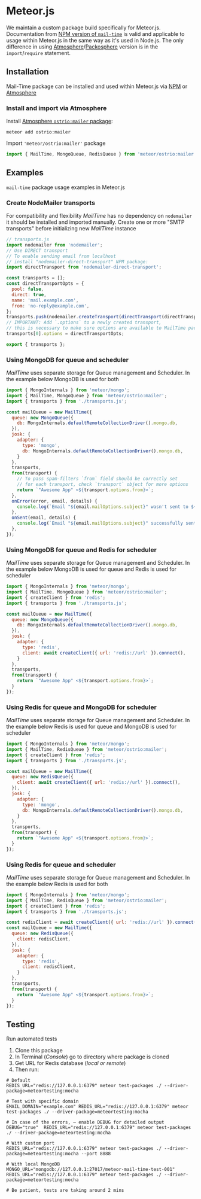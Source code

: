 # Meteor.js

We maintain a custom package build specifically for Meteor.js. Documentation from [NPM version of `mail-time`](https://github.com/veliovgroup/mail-time?tab=readme-ov-file#basic-usage) is valid and applicable to usage within Meteor.js in the same way as it's used in Node.js. The only difference in using [Atmosphere](https://atmospherejs.com/ostrio/mailer)/[Packosphere](https://packosphere.com/ostrio/mailer) version is in the `import`/`require` statement.

## Installation

Mail-Time package can be installed and used within Meteor.js via [NPM](https://www.npmjs.com/package/mail-time) or [Atmosphere](https://atmospherejs.com/ostrio/mailer)

### Install and import via Atmosphere

Install [Atmosphere `ostrio:mailer` package](https://atmospherejs.com/ostrio/mailer):

```shell
meteor add ostrio:mailer
```

Import `'meteor/ostrio:mailer'` package

```js
import { MailTime, MongoQueue, RedisQueue } from 'meteor/ostrio:mailer';
```

## Examples

`mail-time` package usage examples in Meteor.js

### Create NodeMailer transports

For compatibility and flexibility *MailTime* has no dependency on `nodemailer` it should be installed and imported manually. Create one or more "SMTP transports" before initializing new *MailTime* instance

```js
// transports.js
import nodemailer from 'nodemailer';
// Use DIRECT transport
// To enable sending email from localhost
// install "nodemailer-direct-transport" NPM package:
import directTransport from 'nodemailer-direct-transport';

const transports = [];
const directTransportOpts = {
  pool: false,
  direct: true,
  name: 'mail.example.com',
  from: 'no-reply@example.com',
};
transports.push(nodemailer.createTransport(directTransport(directTransportOpts)));
// IMPORTANT: Add `.options` to a newly created transport,
// this is necessary to make sure options are available to MailTime package:
transports[0].options = directTransportOpts;

export { transports };
```

### Using MongoDB for queue and scheduler

*MailTime* uses separate storage for Queue management and Scheduler. In the example below MongoDB is used for both

```js
import { MongoInternals } from 'meteor/mongo';
import { MailTime, MongoQueue } from 'meteor/ostrio:mailer';
import { transports } from './transports.js';

const mailQueue = new MailTime({
  queue: new MongoQueue({
    db: MongoInternals.defaultRemoteCollectionDriver().mongo.db,
  }),
  josk: {
    adapter: {
      type: 'mongo',
      db: MongoInternals.defaultRemoteCollectionDriver().mongo.db,
    }
  },
  transports,
  from(transport) {
    // To pass spam-filters `from` field should be correctly set
    // for each transport, check `transport` object for more options
    return `"Awesome App" <${transport.options.from}>`;
  },
  onError(error, email, details) {
    console.log(`Email "${email.mailOptions.subject}" wasn't sent to ${email.mailOptions.to}`, error, details);
  },
  onSent(email, details) {
    console.log(`Email "${email.mailOptions.subject}" successfully sent to ${email.mailOptions.to}`, details);
  },
});
```

### Using MongoDB for queue and Redis for scheduler

*MailTime* uses separate storage for Queue management and Scheduler. In the example below MongoDB is used for queue and Redis is used for scheduler

```js
import { MongoInternals } from 'meteor/mongo';
import { MailTime, MongoQueue } from 'meteor/ostrio:mailer';
import { createClient } from 'redis';
import { transports } from './transports.js';

const mailQueue = new MailTime({
  queue: new MongoQueue({
    db: MongoInternals.defaultRemoteCollectionDriver().mongo.db,
  }),
  josk: {
    adapter: {
      type: 'redis',
      client: await createClient({ url: 'redis://url' }).connect(),
    }
  },
  transports,
  from(transport) {
    return `"Awesome App" <${transport.options.from}>`;
  }
});
```

### Using Redis for queue and MongoDB for scheduler

*MailTime* uses separate storage for Queue management and Scheduler. In the example below Redis is used for queue and MongoDB is used for scheduler

```js
import { MongoInternals } from 'meteor/mongo';
import { MailTime, RedisQueue } from 'meteor/ostrio:mailer';
import { createClient } from 'redis';
import { transports } from './transports.js';

const mailQueue = new MailTime({
  queue: new RedisQueue({
    client: await createClient({ url: 'redis://url' }).connect(),
  }),
  josk: {
    adapter: {
      type: 'mongo',
      db: MongoInternals.defaultRemoteCollectionDriver().mongo.db,
    }
  },
  transports,
  from(transport) {
    return `"Awesome App" <${transport.options.from}>`;
  }
});
```

### Using Redis for queue and scheduler

*MailTime* uses separate storage for Queue management and Scheduler. In the example below Redis is used for both

```js
import { MongoInternals } from 'meteor/mongo';
import { MailTime, RedisQueue } from 'meteor/ostrio:mailer';
import { createClient } from 'redis';
import { transports } from './transports.js';

const redisClient = await createClient({ url: 'redis://url' }).connect();
const mailQueue = new MailTime({
  queue: new RedisQueue({
    client: redisClient,
  }),
  josk: {
    adapter: {
      type: 'redis',
      client: redisClient,
    }
  },
  transports,
  from(transport) {
    return `"Awesome App" <${transport.options.from}>`;
  }
});
```

## Testing

Run automated tests

1. Clone this package
2. In Terminal (*Console*) go to directory where package is cloned
3. Get URL for Redis database (*local or remote*)
4. Then run:

```shell
# Default
REDIS_URL="redis://127.0.0.1:6379" meteor test-packages ./ --driver-package=meteortesting:mocha

# Test with specific domain
EMAIL_DOMAIN="example.com" REDIS_URL="redis://127.0.0.1:6379" meteor test-packages ./ --driver-package=meteortesting:mocha

# In case of the errors, — enable DEBUG for detailed output
DEBUG="true"  REDIS_URL="redis://127.0.0.1:6379" meteor test-packages ./ --driver-package=meteortesting:mocha

# With custom port
REDIS_URL="redis://127.0.0.1:6379" meteor test-packages ./ --driver-package=meteortesting:mocha --port 8888

# With local MongoDB
MONGO_URL="mongodb://127.0.0.1:27017/meteor-mail-time-test-001" REDIS_URL="redis://127.0.0.1:6379" meteor test-packages ./ --driver-package=meteortesting:mocha

# Be patient, tests are taking around 2 mins
```
